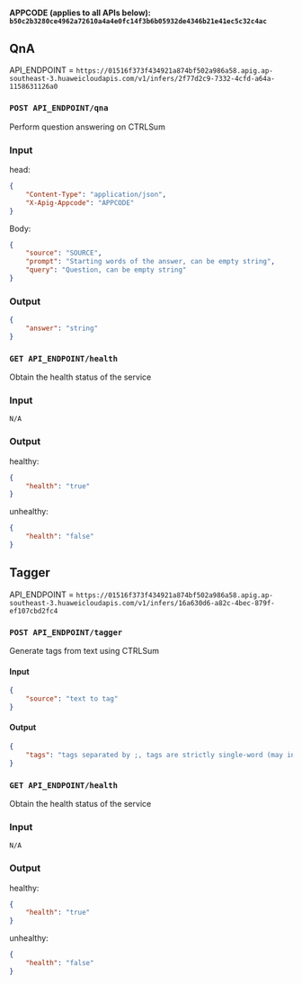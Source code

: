 #### APPCODE (applies to all APIs below): `b50c2b3280ce4962a72610a4a4e0fc14f3b6b05932de4346b21e41ec5c32c4ac`

## QnA
API_ENDPOINT = `https://01516f373f434921a874bf502a986a58.apig.ap-southeast-3.huaweicloudapis.com/v1/infers/2f77d2c9-7332-4cfd-a64a-1158631126a0`

### `POST API_ENDPOINT/qna`

Perform question answering on CTRLSum

### Input

head:
```json
{
    "Content-Type": "application/json",
    "X-Apig-Appcode": "APPCODE"
}
```

Body:
```json
{
    "source": "SOURCE",
    "prompt": "Starting words of the answer, can be empty string",
    "query": "Question, can be empty string"
}
```

### Output

```json
{
    "answer": "string"
}
```

### `GET API_ENDPOINT/health`

Obtain the health status of the service

### Input

```
N/A
```

### Output

healthy:
```json
{
    "health": "true"
}
```

unhealthy:
```json
{
    "health": "false"
}
```


## Tagger
API_ENDPOINT = `https://01516f373f434921a874bf502a986a58.apig.ap-southeast-3.huaweicloudapis.com/v1/infers/16a630d6-a82c-4bec-879f-ef107cbd2fc4`

### `POST API_ENDPOINT/tagger`

Generate tags from text using CTRLSum

#### Input

```json
{
    "source": "text to tag"
}
```

#### Output

```json
{
    "tags": "tags separated by ;, tags are strictly single-word (may include hyphens)"
}
```

### `GET API_ENDPOINT/health`

Obtain the health status of the service

### Input

```
N/A
```

### Output

healthy:
```json
{
    "health": "true"
}
```

unhealthy:
```json
{
    "health": "false"
}
```
